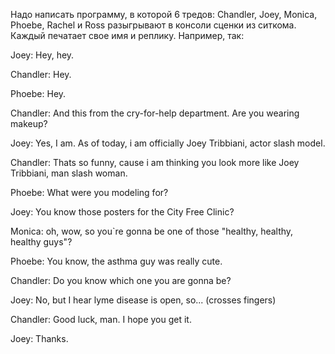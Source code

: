 Надо написать программу, в которой 6 тредов: Chandler, Joey, Monica, Phoebe, Rachel и Ross разыгрывают в консоли сценки из ситкома.
Каждый печатает свое имя и реплику. Например, так:

Joey: Hey, hey.

Chandler: Hey.

Phoebe: Hey.

Chandler: And this from the cry-for-help department. Are you wearing makeup?

Joey: Yes, I am. As of today, i am officially Joey Tribbiani, actor slash model.

Chandler: Thats so funny, cause i am thinking you look more like Joey Tribbiani, man slash woman.

Phoebe: What were you modeling for?

Joey: You know those posters for the City Free Clinic?

Monica: oh, wow, so you`re gonna be one of those "healthy, healthy, healthy guys"?

Phoebe: You know, the asthma guy was really cute.

Chandler: Do you know which one you are gonna be?

Joey: No, but I hear lyme disease is open, so... (crosses fingers)

Chandler: Good luck, man. I hope you get it.

Joey: Thanks.
